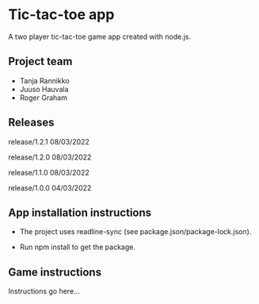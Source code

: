 # Tic-tac-toe app

A two player tic-tac-toe game app created with node.js.

## Project team

* Tanja Rannikko
* Juuso Hauvala
* Roger Graham

## Releases

release/1.2.1 08/03/2022

release/1.2.0 08/03/2022

release/1.1.0 08/03/2022
 
release/1.0.0 04/03/2022 

## App installation instructions

* The project uses readline-sync (see package.json/package-lock.json). 

* Run npm install to get the package.

## Game instructions

Instructions go here...
